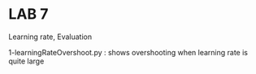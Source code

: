 # LAB 7
Learning rate, Evaluation

1-learningRateOvershoot.py : shows overshooting when learning rate is quite large
